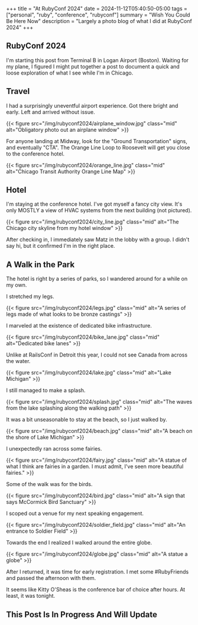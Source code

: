 +++
title = "At RubyConf 2024"
date = 2024-11-12T05:40:50-05:00
tags = ["personal", "ruby", "conference", "rubyconf"]
summary = "Wish You Could Be Here Now"
description = "Largely a photo blog of what I did at RubyConf 2024"
+++

## RubyConf 2024

I'm starting this post from Terminal B in Logan Airport (Boston). Waiting for my plane, I figured I might put together a post to document a quick and loose exploration of what I see while I'm in Chicago.

## Travel

I had a surprisingly uneventful airport experience. Got there bright and early. Left and arrived without issue.

{{< figure src="/img/rubyconf2024/airplane_window.jpg" class="mid" alt="Obligatory photo out an airplane window" >}}

For anyone landing at Midway, look for the "Ground Transportation" signs, and eventually "CTA". The Orange Line Loop to Roosevelt will get you close to the conference hotel.

{{< figure src="/img/rubyconf2024/orange_line.jpg" class="mid" alt="Chicago Transit Authority Orange Line Map" >}}

## Hotel

I'm staying at the conference hotel. I've got myself a fancy city view. It's only MOSTLY a view of HVAC systems from the next building (not pictured).

{{< figure src="/img/rubyconf2024/city_line.jpg" class="mid" alt="The Chicago city skyline from my hotel window" >}}

After checking in, I immediately saw Matz in the lobby with a group. I didn't say hi, but it confirmed I'm in the right place.

## A Walk in the Park

The hotel is right by a series of parks, so I wandered around for a while on my own.

I stretched my legs.

{{< figure src="/img/rubyconf2024/legs.jpg" class="mid" alt="A series of legs made of what looks to be bronze castings" >}}

I marveled at the existence of dedicated bike infrastructure.

{{< figure src="/img/rubyconf2024/bike_lane.jpg" class="mid" alt="Dedicated bike lanes" >}}

Unlike at RailsConf in Detroit this year, I could not see Canada from across the water.

{{< figure src="/img/rubyconf2024/lake.jpg" class="mid" alt="Lake Michigan" >}}

I still managed to make a splash.

{{< figure src="/img/rubyconf2024/splash.jpg" class="mid" alt="The waves from the lake splashing along the walking path" >}}

It was a bit unseasonable to stay at the beach, so I just walked by.

{{< figure src="/img/rubyconf2024/beach.jpg" class="mid" alt="A beach on the shore of Lake Michigan" >}}

I unexpectedly ran across some fairies.

{{< figure src="/img/rubyconf2024/fairy.jpg" class="mid" alt="A statue of what I think are fairies in a garden. I must admit, I've seen more beautiful fairies." >}}

Some of the walk was for the birds.

{{< figure src="/img/rubyconf2024/bird.jpg" class="mid" alt="A sign that says McCormick Bird Sanctuary" >}}

I scoped out a venue for my next speaking engagement.

{{< figure src="/img/rubyconf2024/soldier_field.jpg" class="mid" alt="An entrance to Soldier Field" >}}

Towards the end I realized I walked around the entire globe.

{{< figure src="/img/rubyconf2024/globe.jpg" class="mid" alt="A statue a globe" >}}

After I returned, it was time for early registration. I met some #RubyFriends and passed the afternoon with them.

It seems like Kitty O'Sheas is the conference bar of choice after hours. At least, it was tonight.

## This Post Is In Progress And Will Update
